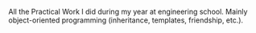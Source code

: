 All the Practical Work I did during my year at engineering school.
Mainly object-oriented programming (inheritance, templates, friendship, etc.). 
